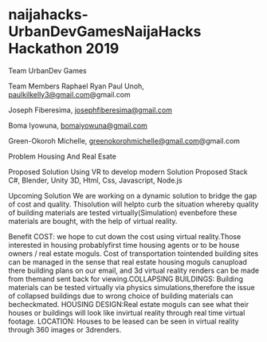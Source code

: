 
# naijahacks-UrbanDevGamesNaijaHacks Hackathon 2019
Team UrbanDev Games 

Team Members
Raphael Ryan Paul Unoh, paulkilkelly3@gmail.com@gmail.com 

Joseph Fiberesima, josephfiberesima@gmail.com

Boma Iyowuna, bomaiyowuna@gmail.com

Green-Okoroh Michelle, greenokorohmichelle@gmail.com@gmail.com

Problem
Housing And Real Esate 

Proposed Solution
Using VR to develop modern Solution 
Proposed Stack
C#, Blender, Unity 3D, Html, Css, Javascript, Node.js

Upcoming Solution 
We are working on a dynamic solution to bridge the gap of cost and quality. Thisolution will helpto curb the situation whereby quality of building materials are tested virtually(Simulation) evenbefore these materials are bought, with the help of virtual reality.

Benefit 
COST: ​we hope to cut down the cost using virtual reality.Those interested in housing probablyfirst time housing agents or to be house owners / real estate moguls. Cost of transportation tointended building sites can be managed in the sense that real estate housing moguls canupload there building plans on our email, and 3d virtual reality renders can be made from themand sent back for viewing.COLLAPSING BUILDINGS: ​Building materials can be tested virtually via physics simulations,therefore the issue of collapsed buildings due to wrong choice of building materials can becheckmated.
HOUSING DESIGN: ​Real estate moguls can ​see ​what their houses or buildings will look like invirtual reality through real time virtual footage.
LOCATION:​ Houses to be leased can be ​seen ​in virtual reality through 360 images or 3drenders.
